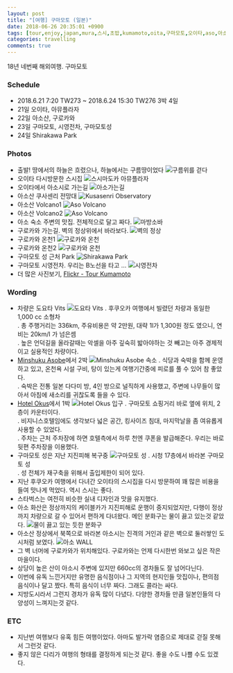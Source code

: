 ```yaml
---
layout: post
title: "[여행] 구마모토 (일본)"
date: 2018-06-26 20:35:01 +0900
tags: [tour,enjoy,japan,mura,스시,초밥,kumamoto,oita,구마모토,오이타,aso,아소산,구로카와,온천]
categories: travelling
comments: true
---
```

18년 네번째 해외여행. 구마모토

### Schedule
* 2018.6.21 7:20 TW273 ~ 2018.6.24 15:30 TW276 3박 4일
* 21일 오이타, 아뮤플라자
* 22일 아소산, 구로카와
* 23일 구마모토, 시영전차, 구마모토성
* 24일 Shirakawa Park

### Photos
* 출발! 땅에서의 하늘은 흐렸으나, 하늘에서는 구름땅이었다
![구름위를 걷다](https://farm2.staticflickr.com/1776/42083521525_4890ab5edf_c.jpg)
* 오이타 다시방문한 스시집
![스시마도카 아뮤플라자](https://farm2.staticflickr.com/1818/29112896808_abb53bfbe0_c.jpg)
* 오이타에서 아소시로 가는길
![아소가는길](https://farm1.staticflickr.com/875/41174345460_7d96e6f823_c.jpg)
* 아소산 쿠사센리 전망대
![Kusasenri Observatory](https://farm2.staticflickr.com/1794/42082179765_0601c522f8_c.jpg)
* 아소산 Volcano1
![Aso Volcano](https://farm2.staticflickr.com/1767/42983907681_9be6c810de_c.jpg)
* 아소산 Volcano2
![Aso Volcano](https://farm2.staticflickr.com/1763/28115392407_8aa476bfb0_c.jpg)
* 아소 숙소 주변의 맛집. 전체적으로 달고 짜다.
![마방소바](https://farm2.staticflickr.com/1781/42082513885_c2944a2abe_c.jpg)
* 구로카와 가는길. 벽의 정상위에서 바라보다.
![벽의 정상](https://farm1.staticflickr.com/875/42082526615_78e9db1c74_c.jpg)
* 구로카와 온천1
![구로카와 온천](https://farm1.staticflickr.com/875/42081616075_9d3a38c04d_c.jpg)
* 구로카와 온천2
![구로카와 온천](https://farm2.staticflickr.com/1770/42983263101_1e34d36fa5_c.jpg)
* 구마모토 성 근처 Park
![Shirakawa Park](https://farm2.staticflickr.com/1830/41172875410_d75f6870f2_c.jpg)
* 구마모토 시영전차. 우리는 B노선을 타고 ...
![시영전차](https://farm1.staticflickr.com/895/42081550335_8c4d147cdb_c.jpg)
* 더 많은 사진보기, [Flickr - Tour Kumamoto](https://www.flickr.com/gp/lionkang/tE43N5)


### Wording
* 차량은 도요타 Vits 
![도요타 Vits](https://farm2.staticflickr.com/1767/29112217318_3137557142_c.jpg)
. 후쿠오카 여행에서 빌렸던 차량과 동일한 1,000 cc 소형차  
. 총 주행거리는 336km, 주유비용은 약 2만원, 대략 1l가 1,300원 정도 였으니, 연비는 20km/l 가 넘은셈   
. 높은 언덕길을 올라갈때는 악셀을 아주 깊숙히 밟아야하는 것 빼고는 아주 경제적이고 실용적인 차량이다.
* [Minshuku Asobe](https://www.agoda.com/ko-kr/minshuku-asobe/hotel/aso-jp.html)에서 2박
![Minshuku Asobe 속소](https://farm2.staticflickr.com/1810/41174347450_4ed8bbff0b_c.jpg)
. 식당과 숙박을 함께 운영하고 있고, 온천욕 시설 구비, 탕이 있는게 여행기간중에 피로를 풀 수 있어 참 좋았다.  
. 숙박은 전통 일본 다다미 방, 4인 방으로 널직하게 사용했고, 주변에 나무들이 많아서 아침에 새소리를 귀찮도록 들을 수 있다.
* [Hotel Okus](https://www.agoda.com/ko-kr/hotel-oaks-kumamoto/hotel/kumamoto-jp.html)에서 1박
![Hotel Okus 입구](https://farm2.staticflickr.com/1773/29110745318_dc73ddf743_c.jpg)
. 구마모토 쇼핑거리 바로 옆에 위치, 2층이 카운터이다.  
. 비지니스호텔임에도 생각보다 넓은 공간, 킹사이즈 침대, 마지막날을 좀 여유롭게 사용할 수 있었다.  
. 주차는 근처 주차장에 하면 호텔측에서 하루 천엔 쿠폰을 발급해준다. 우리는 바로 뒷편 주차장을 이용했다. 
* 구마모토 성은 지난 지진피해 복구중
![구마모토 성](https://farm2.staticflickr.com/1791/42933496682_b705d64d0d_c.jpg)
. 시청 17층에서 바라본 구마모토 성  
. 성 전체가 재구축을 위해서 출입제한이 되어 있다.  
* 지난 후쿠오카 여행에서 다녀간 오이타의 스시집을 다시 방문하여 꽤 많은 비용을 들여 맛나게 먹었다. 역시 스시는 좋다.
* 스타벅스는 여전히 비슷한 실내 디자인과 맛을 유지했다.
* 아소 화산은 정상까지의 케이블카가 지진피해로 운행이 중지되었지만, 다행이 정상까지 차량으로 갈 수 있어서 편하게 다녀왔다. 메인 분화구는 물이 끓고 있는것 같았다.
![물이 끓고 있는 듯한 분화구](https://farm1.staticflickr.com/895/42082260775_ae34e7f471_z.jpg)
* 아소산 정상에서 북쪽으로 바라본 아소시는 진격의 거인과 같은 벽으로 둘러쌓인 도시처럼 보였다.
![아소 WALL](https://farm1.staticflickr.com/913/43290579141_5a1a1278a4_n.jpg)
* 그 벽 너머에 구로카와가 위치해있다. 구로카와는 언제 다시한번 와보고 싶은 작은 마을이다.
* 상당이 높은 산이 아소시 주변에 있지만 660cc의 경차들도 잘 넘어다닌다.
* 이번에 유독 느낀거지만 유명한 음식점이나 그 지역의 현지인들 맛집이나, 편의점 음식이나 달고 짰다. 특히 음식이 너무 짜다. 그래도 콜라는 싸다.
* 지방도시라서 그런지 경차가 유독 많이 다녔다. 다양한 경차들 만큼 일본인들의 다양성이 느껴지는것 같다.

### ETC
* 지난번 여행보다 유혹 힘든 여행이었다. 아마도 발가락 염증으로 제대로 걷질 못해서 그런것 같다.
* 좋지 않은 다리가 여행의 형태를 결정하게 되는것 같다. 좋을 수도 나쁠 수도 있겠다.